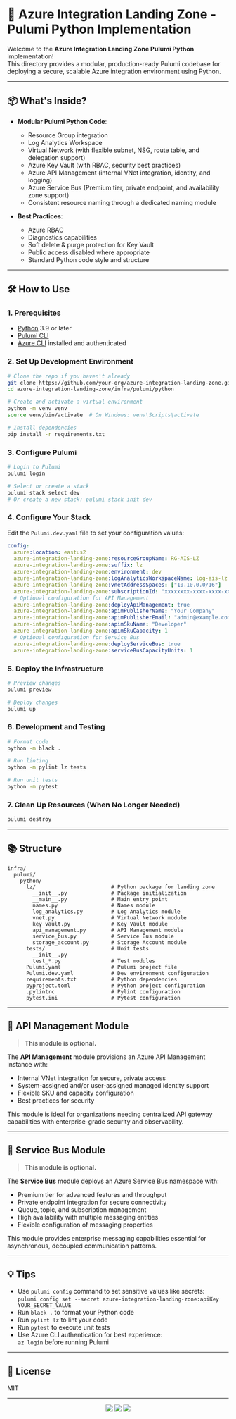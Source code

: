 # 🚀 Azure Integration Landing Zone - Pulumi Python Implementation

Welcome to the **Azure Integration Landing Zone Pulumi Python** implementation!  
This directory provides a modular, production-ready Pulumi codebase for deploying a secure, scalable Azure integration environment using Python.

---

## 📦 What's Inside?

- **Modular Pulumi Python Code**:  
  - Resource Group integration
  - Log Analytics Workspace
  - Virtual Network (with flexible subnet, NSG, route table, and delegation support)
  - Azure Key Vault (with RBAC, security best practices)
  - Azure API Management (internal VNet integration, identity, and logging)
  - Azure Service Bus (Premium tier, private endpoint, and availability zone support)
  - Consistent resource naming through a dedicated naming module

- **Best Practices**:  
  - Azure RBAC
  - Diagnostics capabilities
  - Soft delete & purge protection for Key Vault
  - Public access disabled where appropriate
  - Standard Python code style and structure

---

## 🛠️ How to Use

### 1. Prerequisites

- [Python](https://www.python.org/downloads/) 3.9 or later
- [Pulumi CLI](https://www.pulumi.com/docs/get-started/install/)
- [Azure CLI](https://docs.microsoft.com/en-us/cli/azure/install-azure-cli) installed and authenticated

### 2. Set Up Development Environment

```sh
# Clone the repo if you haven't already
git clone https://github.com/your-org/azure-integration-landing-zone.git
cd azure-integration-landing-zone/infra/pulumi/python

# Create and activate a virtual environment
python -m venv venv
source venv/bin/activate  # On Windows: venv\Scripts\activate

# Install dependencies
pip install -r requirements.txt
```

### 3. Configure Pulumi

```sh
# Login to Pulumi
pulumi login

# Select or create a stack
pulumi stack select dev
# Or create a new stack: pulumi stack init dev
```

### 4. Configure Your Stack

Edit the `Pulumi.dev.yaml` file to set your configuration values:

```yaml
config:
  azure:location: eastus2
  azure-integration-landing-zone:resourceGroupName: RG-AIS-LZ
  azure-integration-landing-zone:suffix: lz
  azure-integration-landing-zone:environment: dev
  azure-integration-landing-zone:logAnalyticsWorkspaceName: log-ais-lz
  azure-integration-landing-zone:vnetAddressSpaces: ["10.10.0.0/16"]
  azure-integration-landing-zone:subscriptionId: "xxxxxxxx-xxxx-xxxx-xxxx-xxxxxxxxxxxx"
  # Optional configuration for API Management
  azure-integration-landing-zone:deployApiManagement: true
  azure-integration-landing-zone:apimPublisherName: "Your Company"
  azure-integration-landing-zone:apimPublisherEmail: "admin@example.com"
  azure-integration-landing-zone:apimSkuName: "Developer"
  azure-integration-landing-zone:apimSkuCapacity: 1
  # Optional configuration for Service Bus
  azure-integration-landing-zone:deployServiceBus: true
  azure-integration-landing-zone:serviceBusCapacityUnits: 1
```

### 5. Deploy the Infrastructure

```sh
# Preview changes
pulumi preview

# Deploy changes
pulumi up
```

### 6. Development and Testing

```sh
# Format code
python -m black .

# Run linting
python -m pylint lz tests

# Run unit tests
python -m pytest
```

### 7. Clean Up Resources (When No Longer Needed)

```sh
pulumi destroy
```

---

## 📚 Structure

```
infra/
  pulumi/
    python/
      lz/                        # Python package for landing zone
        __init__.py              # Package initialization
        __main__.py              # Main entry point
        names.py                 # Names module
        log_analytics.py         # Log Analytics module
        vnet.py                  # Virtual Network module
        key_vault.py             # Key Vault module
        api_management.py        # API Management module
        service_bus.py           # Service Bus module
        storage_account.py       # Storage Account module
      tests/                     # Unit tests
        __init__.py
        test_*.py                # Test modules
      Pulumi.yaml                # Pulumi project file
      Pulumi.dev.yaml            # Dev environment configuration
      requirements.txt           # Python dependencies
      pyproject.toml             # Python project configuration
      .pylintrc                  # Pylint configuration
      pytest.ini                 # Pytest configuration
```

---

## 🔹 API Management Module

> **This module is optional.**

The **API Management** module provisions an Azure API Management instance with:
- Internal VNet integration for secure, private access
- System-assigned and/or user-assigned managed identity support
- Flexible SKU and capacity configuration
- Best practices for security

This module is ideal for organizations needing centralized API gateway capabilities with enterprise-grade security and observability.

---

## 🔹 Service Bus Module

> **This module is optional.**

The **Service Bus** module deploys an Azure Service Bus namespace with:
- Premium tier for advanced features and throughput
- Private endpoint integration for secure connectivity
- Queue, topic, and subscription management
- High availability with multiple messaging entities
- Flexible configuration of messaging properties

This module provides enterprise messaging capabilities essential for asynchronous, decoupled communication patterns.

---

## 💡 Tips

- Use `pulumi config` command to set sensitive values like secrets:  
  `pulumi config set --secret azure-integration-landing-zone:apiKey YOUR_SECRET_VALUE`
- Run `black .` to format your Python code
- Run `pylint lz` to lint your code
- Run `pytest` to execute unit tests
- Use Azure CLI authentication for best experience:  
  `az login` before running Pulumi

---

## 📝 License

MIT

---

<p align="center">
  <img src="https://img.shields.io/badge/Azure-Integration-blue?logo=microsoftazure" />
  <img src="https://img.shields.io/badge/Pulumi-Ready-4C4CFF?logo=pulumi" />
  <img src="https://img.shields.io/badge/Python-3.9+-3776AB?logo=python" />
</p>